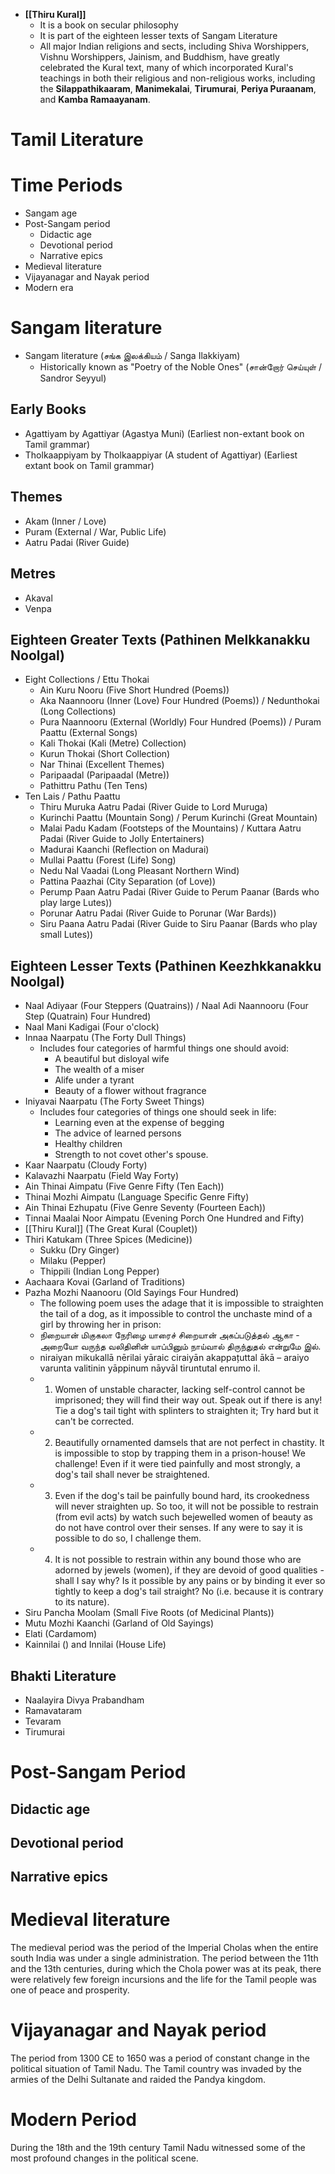 - **[[Thiru Kural]]**
	- It is a book on secular philosophy
	- It is part of the eighteen lesser texts of Sangam Literature
	- All major Indian religions and sects, including Shiva Worshippers, Vishnu Worshippers, Jainism, and Buddhism, have greatly celebrated the Kural text, many of which incorporated Kural's teachings in both their religious and non-religious works, including the **Silappathikaaram**, **Manimekalai**, **Tirumurai**, **Periya Puraanam**, and **Kamba Ramaayanam**.
# Tamil Literature
# Time Periods
- Sangam age
- Post-Sangam period
    - Didactic age
    - Devotional period
    - Narrative epics
- Medieval literature
- Vijayanagar and Nayak period
- Modern era
# Sangam literature
- Sangam literature (சங்க இலக்கியம் / Sanga Ilakkiyam)
	- Historically known as "Poetry of the Noble Ones" (சான்றோர் செய்யுள் / Sandror Seyyul)
## Early Books
- Agattiyam by Agattiyar (Agastya Muni) (Earliest non-extant book on Tamil grammar)
- Tholkaappiyam by Tholkaappiyar (A student of Agattiyar) (Earliest extant book on Tamil grammar)
## Themes
- Akam (Inner / Love)
- Puram (External / War, Public Life)
- Aatru Padai (River Guide)
## Metres
- Akaval
- Venpa
## Eighteen Greater Texts (Pathinen Melkkanakku Noolgal)
- Eight Collections / Ettu Thokai
	- Ain Kuru Nooru (Five Short Hundred (Poems))
	- Aka Naannooru (Inner (Love) Four Hundred (Poems)) / Nedunthokai (Long Collections)
	- Pura Naannooru (External (Worldly) Four Hundred (Poems)) / Puram Paattu (External Songs)
	- Kali Thokai (Kali (Metre) Collection)
	- Kurun Thokai (Short Collection)
	- Nar Thinai (Excellent Themes)
	- Paripaadal (Paripaadal (Metre))
	- Pathittru Pathu (Ten Tens)
- Ten Lais / Pathu Paattu
	- Thiru Muruka Aatru Padai (River Guide to Lord Muruga)
	- Kurinchi Paattu (Mountain Song) / Perum Kurinchi (Great Mountain)
	- Malai Padu Kadam (Footsteps of the Mountains) / Kuttara Aatru Padai (River Guide to Jolly Entertainers)
	- Madurai Kaanchi (Reflection on Madurai)
	- Mullai Paattu (Forest (Life) Song)
	- Nedu Nal Vaadai (Long Pleasant Northern Wind)
	- Pattina Paazhai (City Separation (of Love))
	- Perump Paan Aatru Padai (River Guide to Perum Paanar (Bards who play large Lutes))
	- Porunar Aatru Padai (River Guide to Porunar (War Bards))
	- Siru Paana Aatru Padai (River Guide to Siru Paanar (Bards who play small Lutes))
## Eighteen Lesser Texts (Pathinen Keezhkkanakku Noolgal)
- Naal Adiyaar (Four Steppers (Quatrains)) / Naal Adi Naannooru (Four Step (Quatrain) Four Hundred)
- Naal Mani Kadigai (Four o'clock)
- Innaa Naarpatu (The Forty Dull Things)
	- Includes four categories of harmful things one should avoid:
		- A beautiful but disloyal wife
		- The wealth of a miser
		- Alife under a tyrant
		- Beauty of a flower without fragrance
- Iniyavai Naarpatu (The Forty Sweet Things)
	- Includes four categories of things one should seek in life:
		- Learning even at the expense of begging
		- The advice of learned persons
		- Healthy children
		- Strength to not covet other's spouse. 
- Kaar Naarpatu (Cloudy Forty)
- Kalavazhi Naarpatu (Field Way Forty)
- Ain Thinai Aimpatu (Five Genre Fifty (Ten Each))
- Thinai Mozhi Aimpatu (Language Specific Genre Fifty)
- Ain Thinai Ezhupatu (Five Genre Seventy (Fourteen Each))
- Tinnai Maalai Noor Aimpatu (Evening Porch One Hundred and Fifty)
- [[Thiru Kural]] (The Great Kural (Couplet))
- Thiri Katukam (Three Spices (Medicine))
	- Sukku (Dry Ginger)
	- Milaku (Pepper)
	- Thippili (Indian Long Pepper)
- Aachaara Kovai (Garland of Traditions)
- Pazha Mozhi Naanooru (Old Sayings Four Hundred)
	- The following poem uses the adage that it is impossible to straighten the tail of a dog, as it impossible to control the unchaste mind of a girl by throwing her in prison:
	- நிறையான் மிகுகலா நேரிழை யாரைச்
	  சிறையான் அகப்படுத்தல் ஆகா - அறையோ
	  வருந்த வலிதினின் யாப்பினும் நாய்வால்
	  திருந்துதல் என்றுமே இல்.
	-  niraiyan mikukallā nērilai yāraic
	  ciraiyān akappațuttal ākā – araiyo
	  varunta valitinin yāppinum nāyvāl
	  tiruntutal enrumo il.
	- 1) Women of unstable character, lacking self-control cannot be imprisoned; they will find their way out. Speak out if there is any! Tie a dog's tail tight with splinters to straighten it; Try hard but it can't be corrected.
	- 2) Beautifully ornamented damsels that are not perfect in chastity. It is impossible to stop by trapping them in a prison-house! We challenge! Even if it were tied painfully and most strongly, a dog's tail shall never be straightened.
	- 3) Even if the dog's tail be painfully bound hard, its crookedness will never straighten up. So too, it will not be possible to restrain (from evil acts) by watch such bejewelled women of beauty as do not have control over their senses. If any were to say it is possible to do so, I challenge them.
	- 4) It is not possible to restrain within any bound those who are adorned by jewels (women), if they are devoid of good qualities - shall I say why? Is it possible by any pains or by binding it ever so tightly to keep a dog's tail straight? No (i.e. because it is contrary to its nature).
- Siru Pancha Moolam (Small Five Roots (of Medicinal Plants))
- Mutu Mozhi Kaanchi (Garland of Old Sayings)
- Elati (Cardamom)
- Kainnilai () and Innilai (House Life)
## Bhakti Literature
- Naalayira Divya Prabandham
- Ramavataram
- Tevaram
- Tirumurai
# Post-Sangam Period

## Didactic age

## Devotional period

## Narrative epics

# Medieval literature
The medieval period was the period of the Imperial Cholas when the entire south India was under a single administration. The period between the 11th and the 13th centuries, during which the Chola power was at its peak, there were relatively few foreign incursions and the life for the Tamil people was one of peace and prosperity.
# Vijayanagar and Nayak period
The period from 1300 CE to 1650 was a period of constant change in the political situation of Tamil Nadu. The Tamil country was invaded by the armies of the Delhi Sultanate and raided the Pandya kingdom.
# Modern Period
During the 18th and the 19th century Tamil Nadu witnessed some of the most profound changes in the political scene.

